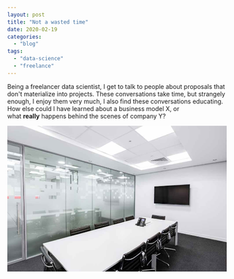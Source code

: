 ```yaml
---
layout: post
title: "Not a wasted time"
date: 2020-02-19
categories: 
  - "blog"
tags: 
  - "data-science"
  - "freelance"
---
```


Being a freelancer data scientist, I get to talk to people about proposals that don't materialize into projects. These conversations take time, but strangely enough, I enjoy them very much, I also find these conversations educating. How else could I have learned about a business model X, or what **really** happens behind the scenes of company Y?

![](/assets/images/2020/02/pexels-photo-260689.jpeg?w=1000)

